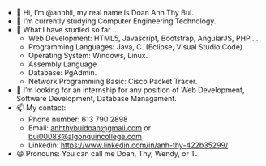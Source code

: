 - 👋 Hi, I’m @anhhii, my real name is Doan Anh Thy Bui.
- 👀 I’m currently studying Computer Engineering Technology.
- 🌱 What I have studied so far ...
    - Web Development: HTML5, Javascript, Bootstrap, AngularJS, PHP,...
    - Programming Languages: Java, C. (Eclipse, Visual Studio Code).
    - Operating System: Windows, Linux.
    - Assembly Language
    - Database: PgAdmin.
    - Network Programming Basic: Cisco Packet Tracer.
- 💞️ I’m looking for an internship for any position of Web Development, Software Development, Database Managament. 
- 📫 My contact:
    - Phone number: 613 790 2898
    - Email: anhthybuidoan@gmail.com or 
             bui00083@algonquincollege.com
    - Linkedin: https://www.linkedin.com/in/anh-thy-422b35299/
- 😄 Pronouns: You can call me Doan, Thy, Wendy, or T.

